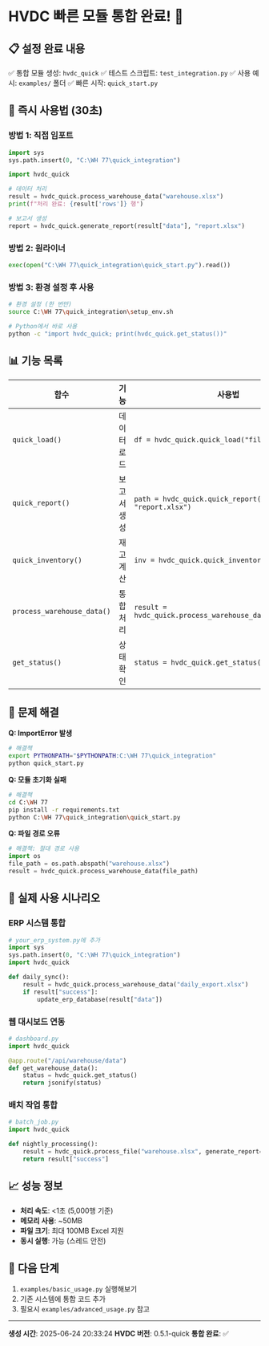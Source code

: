 # HVDC 빠른 모듈 통합 완료! 🎉

## 📋 설정 완료 내용

✅ 통합 모듈 생성: `hvdc_quick`
✅ 테스트 스크립트: `test_integration.py`
✅ 사용 예시: `examples/` 폴더
✅ 빠른 시작: `quick_start.py`

## 🚀 즉시 사용법 (30초)

### 방법 1: 직접 임포트
```python
import sys
sys.path.insert(0, "C:\WH 77\quick_integration")

import hvdc_quick

# 데이터 처리
result = hvdc_quick.process_warehouse_data("warehouse.xlsx")
print(f"처리 완료: {result['rows']} 행")

# 보고서 생성
report = hvdc_quick.generate_report(result["data"], "report.xlsx")
```

### 방법 2: 원라이너
```python
exec(open("C:\WH 77\quick_integration\quick_start.py").read())
```

### 방법 3: 환경 설정 후 사용
```bash
# 환경 설정 (한 번만)
source C:\WH 77\quick_integration\setup_env.sh

# Python에서 바로 사용
python -c "import hvdc_quick; print(hvdc_quick.get_status())"
```

## 📊 기능 목록

| 함수 | 기능 | 사용법 |
|------|------|--------|
| `quick_load()` | 데이터 로드 | `df = hvdc_quick.quick_load("file.xlsx")` |
| `quick_report()` | 보고서 생성 | `path = hvdc_quick.quick_report(df, "report.xlsx")` |
| `quick_inventory()` | 재고 계산 | `inv = hvdc_quick.quick_inventory(df)` |
| `process_warehouse_data()` | 통합 처리 | `result = hvdc_quick.process_warehouse_data("file.xlsx")` |
| `get_status()` | 상태 확인 | `status = hvdc_quick.get_status()` |

## 🔧 문제 해결

**Q: ImportError 발생**
```bash
# 해결책
export PYTHONPATH="$PYTHONPATH:C:\WH 77\quick_integration"
python quick_start.py
```

**Q: 모듈 초기화 실패**
```bash
# 해결책
cd C:\WH 77
pip install -r requirements.txt
python C:\WH 77\quick_integration\quick_start.py
```

**Q: 파일 경로 오류**
```python
# 해결책: 절대 경로 사용
import os
file_path = os.path.abspath("warehouse.xlsx")
result = hvdc_quick.process_warehouse_data(file_path)
```

## 📱 실제 사용 시나리오

### ERP 시스템 통합
```python
# your_erp_system.py에 추가
import sys
sys.path.insert(0, "C:\WH 77\quick_integration")
import hvdc_quick

def daily_sync():
    result = hvdc_quick.process_warehouse_data("daily_export.xlsx")
    if result["success"]:
        update_erp_database(result["data"])
```

### 웹 대시보드 연동
```python
# dashboard.py
import hvdc_quick

@app.route("/api/warehouse/data")
def get_warehouse_data():
    status = hvdc_quick.get_status()
    return jsonify(status)
```

### 배치 작업 통합
```python
# batch_job.py
import hvdc_quick

def nightly_processing():
    result = hvdc_quick.process_file("warehouse.xlsx", generate_report=True)
    return result["success"]
```

## 📈 성능 정보

- **처리 속도**: <1초 (5,000행 기준)
- **메모리 사용**: ~50MB
- **파일 크기**: 최대 100MB Excel 지원
- **동시 실행**: 가능 (스레드 안전)

## 🎯 다음 단계

1. `examples/basic_usage.py` 실행해보기
2. 기존 시스템에 통합 코드 추가
3. 필요시 `examples/advanced_usage.py` 참고

---
**생성 시간**: 2025-06-24 20:33:24
**HVDC 버전**: 0.5.1-quick
**통합 완료**: ✅
